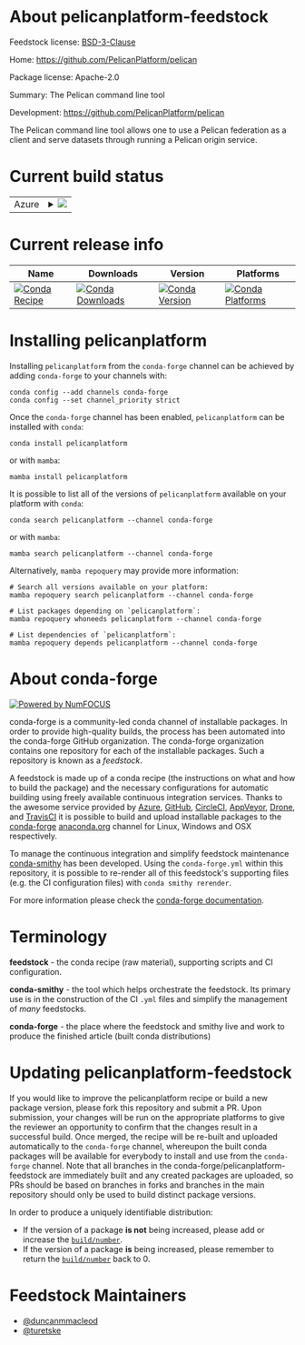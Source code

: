 About pelicanplatform-feedstock
===============================

Feedstock license: [BSD-3-Clause](https://github.com/conda-forge/pelicanplatform-feedstock/blob/main/LICENSE.txt)

Home: https://github.com/PelicanPlatform/pelican

Package license: Apache-2.0

Summary: The Pelican command line tool

Development: https://github.com/PelicanPlatform/pelican

The Pelican command line tool allows one to use a Pelican federation as
a client and serve datasets through running a Pelican origin service.


Current build status
====================


<table>
    
  <tr>
    <td>Azure</td>
    <td>
      <details>
        <summary>
          <a href="https://dev.azure.com/conda-forge/feedstock-builds/_build/latest?definitionId=20974&branchName=main">
            <img src="https://dev.azure.com/conda-forge/feedstock-builds/_apis/build/status/pelicanplatform-feedstock?branchName=main">
          </a>
        </summary>
        <table>
          <thead><tr><th>Variant</th><th>Status</th></tr></thead>
          <tbody><tr>
              <td>linux_64</td>
              <td>
                <a href="https://dev.azure.com/conda-forge/feedstock-builds/_build/latest?definitionId=20974&branchName=main">
                  <img src="https://dev.azure.com/conda-forge/feedstock-builds/_apis/build/status/pelicanplatform-feedstock?branchName=main&jobName=linux&configuration=linux%20linux_64_" alt="variant">
                </a>
              </td>
            </tr><tr>
              <td>linux_aarch64</td>
              <td>
                <a href="https://dev.azure.com/conda-forge/feedstock-builds/_build/latest?definitionId=20974&branchName=main">
                  <img src="https://dev.azure.com/conda-forge/feedstock-builds/_apis/build/status/pelicanplatform-feedstock?branchName=main&jobName=linux&configuration=linux%20linux_aarch64_" alt="variant">
                </a>
              </td>
            </tr><tr>
              <td>linux_ppc64le</td>
              <td>
                <a href="https://dev.azure.com/conda-forge/feedstock-builds/_build/latest?definitionId=20974&branchName=main">
                  <img src="https://dev.azure.com/conda-forge/feedstock-builds/_apis/build/status/pelicanplatform-feedstock?branchName=main&jobName=linux&configuration=linux%20linux_ppc64le_" alt="variant">
                </a>
              </td>
            </tr><tr>
              <td>osx_64</td>
              <td>
                <a href="https://dev.azure.com/conda-forge/feedstock-builds/_build/latest?definitionId=20974&branchName=main">
                  <img src="https://dev.azure.com/conda-forge/feedstock-builds/_apis/build/status/pelicanplatform-feedstock?branchName=main&jobName=osx&configuration=osx%20osx_64_" alt="variant">
                </a>
              </td>
            </tr><tr>
              <td>osx_arm64</td>
              <td>
                <a href="https://dev.azure.com/conda-forge/feedstock-builds/_build/latest?definitionId=20974&branchName=main">
                  <img src="https://dev.azure.com/conda-forge/feedstock-builds/_apis/build/status/pelicanplatform-feedstock?branchName=main&jobName=osx&configuration=osx%20osx_arm64_" alt="variant">
                </a>
              </td>
            </tr><tr>
              <td>win_64</td>
              <td>
                <a href="https://dev.azure.com/conda-forge/feedstock-builds/_build/latest?definitionId=20974&branchName=main">
                  <img src="https://dev.azure.com/conda-forge/feedstock-builds/_apis/build/status/pelicanplatform-feedstock?branchName=main&jobName=win&configuration=win%20win_64_" alt="variant">
                </a>
              </td>
            </tr>
          </tbody>
        </table>
      </details>
    </td>
  </tr>
</table>

Current release info
====================

| Name | Downloads | Version | Platforms |
| --- | --- | --- | --- |
| [![Conda Recipe](https://img.shields.io/badge/recipe-pelicanplatform-green.svg)](https://anaconda.org/conda-forge/pelicanplatform) | [![Conda Downloads](https://img.shields.io/conda/dn/conda-forge/pelicanplatform.svg)](https://anaconda.org/conda-forge/pelicanplatform) | [![Conda Version](https://img.shields.io/conda/vn/conda-forge/pelicanplatform.svg)](https://anaconda.org/conda-forge/pelicanplatform) | [![Conda Platforms](https://img.shields.io/conda/pn/conda-forge/pelicanplatform.svg)](https://anaconda.org/conda-forge/pelicanplatform) |

Installing pelicanplatform
==========================

Installing `pelicanplatform` from the `conda-forge` channel can be achieved by adding `conda-forge` to your channels with:

```
conda config --add channels conda-forge
conda config --set channel_priority strict
```

Once the `conda-forge` channel has been enabled, `pelicanplatform` can be installed with `conda`:

```
conda install pelicanplatform
```

or with `mamba`:

```
mamba install pelicanplatform
```

It is possible to list all of the versions of `pelicanplatform` available on your platform with `conda`:

```
conda search pelicanplatform --channel conda-forge
```

or with `mamba`:

```
mamba search pelicanplatform --channel conda-forge
```

Alternatively, `mamba repoquery` may provide more information:

```
# Search all versions available on your platform:
mamba repoquery search pelicanplatform --channel conda-forge

# List packages depending on `pelicanplatform`:
mamba repoquery whoneeds pelicanplatform --channel conda-forge

# List dependencies of `pelicanplatform`:
mamba repoquery depends pelicanplatform --channel conda-forge
```


About conda-forge
=================

[![Powered by
NumFOCUS](https://img.shields.io/badge/powered%20by-NumFOCUS-orange.svg?style=flat&colorA=E1523D&colorB=007D8A)](https://numfocus.org)

conda-forge is a community-led conda channel of installable packages.
In order to provide high-quality builds, the process has been automated into the
conda-forge GitHub organization. The conda-forge organization contains one repository
for each of the installable packages. Such a repository is known as a *feedstock*.

A feedstock is made up of a conda recipe (the instructions on what and how to build
the package) and the necessary configurations for automatic building using freely
available continuous integration services. Thanks to the awesome service provided by
[Azure](https://azure.microsoft.com/en-us/services/devops/), [GitHub](https://github.com/),
[CircleCI](https://circleci.com/), [AppVeyor](https://www.appveyor.com/),
[Drone](https://cloud.drone.io/welcome), and [TravisCI](https://travis-ci.com/)
it is possible to build and upload installable packages to the
[conda-forge](https://anaconda.org/conda-forge) [anaconda.org](https://anaconda.org/)
channel for Linux, Windows and OSX respectively.

To manage the continuous integration and simplify feedstock maintenance
[conda-smithy](https://github.com/conda-forge/conda-smithy) has been developed.
Using the ``conda-forge.yml`` within this repository, it is possible to re-render all of
this feedstock's supporting files (e.g. the CI configuration files) with ``conda smithy rerender``.

For more information please check the [conda-forge documentation](https://conda-forge.org/docs/).

Terminology
===========

**feedstock** - the conda recipe (raw material), supporting scripts and CI configuration.

**conda-smithy** - the tool which helps orchestrate the feedstock.
                   Its primary use is in the construction of the CI ``.yml`` files
                   and simplify the management of *many* feedstocks.

**conda-forge** - the place where the feedstock and smithy live and work to
                  produce the finished article (built conda distributions)


Updating pelicanplatform-feedstock
==================================

If you would like to improve the pelicanplatform recipe or build a new
package version, please fork this repository and submit a PR. Upon submission,
your changes will be run on the appropriate platforms to give the reviewer an
opportunity to confirm that the changes result in a successful build. Once
merged, the recipe will be re-built and uploaded automatically to the
`conda-forge` channel, whereupon the built conda packages will be available for
everybody to install and use from the `conda-forge` channel.
Note that all branches in the conda-forge/pelicanplatform-feedstock are
immediately built and any created packages are uploaded, so PRs should be based
on branches in forks and branches in the main repository should only be used to
build distinct package versions.

In order to produce a uniquely identifiable distribution:
 * If the version of a package **is not** being increased, please add or increase
   the [``build/number``](https://docs.conda.io/projects/conda-build/en/latest/resources/define-metadata.html#build-number-and-string).
 * If the version of a package **is** being increased, please remember to return
   the [``build/number``](https://docs.conda.io/projects/conda-build/en/latest/resources/define-metadata.html#build-number-and-string)
   back to 0.

Feedstock Maintainers
=====================

* [@duncanmmacleod](https://github.com/duncanmmacleod/)
* [@turetske](https://github.com/turetske/)

